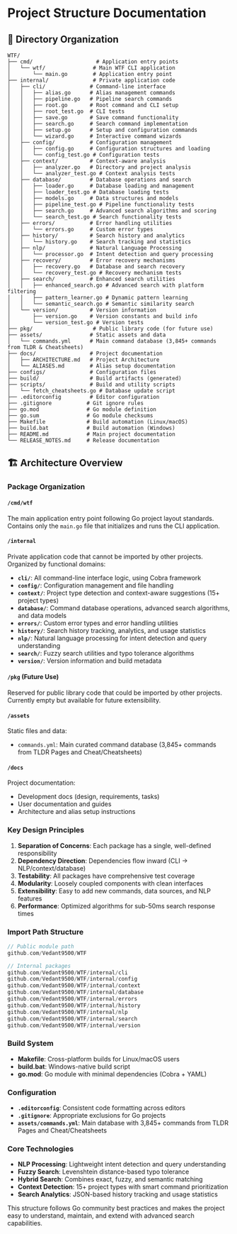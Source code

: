# Project Structure Documentation

## 📁 Directory Organization

```
WTF/
├── cmd/                    # Application entry points
│   └── wtf/               # Main WTF CLI application
│       └── main.go        # Application entry point
├── internal/              # Private application code
│   ├── cli/              # Command-line interface
│   │   ├── alias.go      # Alias management commands
│   │   ├── pipeline.go   # Pipeline search commands
│   │   ├── root.go       # Root command and CLI setup
│   │   ├── root_test.go  # CLI tests
│   │   ├── save.go       # Save command functionality
│   │   ├── search.go     # Search command implementation
│   │   ├── setup.go      # Setup and configuration commands
│   │   └── wizard.go     # Interactive command wizards
│   ├── config/           # Configuration management
│   │   ├── config.go     # Configuration structures and loading
│   │   └── config_test.go # Configuration tests
│   ├── context/          # Context-aware analysis
│   │   ├── analyzer.go   # Directory and project analysis
│   │   └── analyzer_test.go # Context analysis tests
│   ├── database/         # Database operations and search
│   │   ├── loader.go     # Database loading and management
│   │   ├── loader_test.go # Database loading tests
│   │   ├── models.go     # Data structures and models
│   │   ├── pipeline_test.go # Pipeline functionality tests
│   │   ├── search.go     # Advanced search algorithms and scoring
│   │   └── search_test.go # Search functionality tests
│   ├── errors/           # Error handling utilities
│   │   └── errors.go     # Custom error types
│   ├── history/          # Search history and analytics
│   │   └── history.go    # Search tracking and statistics
│   ├── nlp/              # Natural Language Processing
│   │   └── processor.go  # Intent detection and query processing
│   ├── recovery/         # Error recovery mechanisms
│   │   ├── recovery.go   # Database and search recovery
│   │   └── recovery_test.go # Recovery mechanism tests
│   ├── search/           # Enhanced search utilities
│   │   ├── enhanced_search.go # Advanced search with platform filtering
│   │   ├── pattern_learner.go # Dynamic pattern learning
│   │   └── semantic_search.go # Semantic similarity search
│   └── version/          # Version information
│       ├── version.go    # Version constants and build info
│       └── version_test.go # Version tests
├── pkg/                   # Public library code (for future use)
├── assets/               # Static assets and data
│   └── commands.yml      # Main command database (3,845+ commands from TLDR & Cheatsheets)
├── docs/                 # Project documentation
│   ├── ARCHITECTURE.md   # Project Architecture
│   └── ALIASES.md        # Alias setup documentation
├── configs/              # Configuration files
├── build/                # Build artifacts (generated)
├── scripts/              # Build and utility scripts
│   └── fetch_cheatsheets.go # Database update script
├── .editorconfig         # Editor configuration
├── .gitignore           # Git ignore rules
├── go.mod               # Go module definition
├── go.sum               # Go module checksums
├── Makefile             # Build automation (Linux/macOS)
├── build.bat            # Build automation (Windows)
├── README.md            # Main project documentation
└── RELEASE_NOTES.md     # Release documentation
```

## 🏗️ Architecture Overview

### Package Organization

#### `/cmd/wtf`
The main application entry point following Go project layout standards. Contains only the `main.go` file that initializes and runs the CLI application.

#### `/internal`
Private application code that cannot be imported by other projects. Organized by functional domains:

- **`cli/`**: All command-line interface logic, using Cobra framework
- **`config/`**: Configuration management and file handling  
- **`context/`**: Project type detection and context-aware suggestions (15+ project types)
- **`database/`**: Command database operations, advanced search algorithms, and data models
- **`errors/`**: Custom error types and error handling utilities
- **`history/`**: Search history tracking, analytics, and usage statistics
- **`nlp/`**: Natural language processing for intent detection and query understanding
- **`search/`**: Fuzzy search utilities and typo tolerance algorithms
- **`version/`**: Version information and build metadata

#### `/pkg` (Future Use)
Reserved for public library code that could be imported by other projects. Currently empty but available for future extensibility.

#### `/assets`
Static files and data:
- `commands.yml`: Main curated command database (3,845+ commands from TLDR Pages and Cheat/Cheatsheets)

#### `/docs`
Project documentation:
- Development docs (design, requirements, tasks)
- User documentation and guides
- Architecture and alias setup instructions

### Key Design Principles

1. **Separation of Concerns**: Each package has a single, well-defined responsibility
2. **Dependency Direction**: Dependencies flow inward (CLI → NLP/context/database)
3. **Testability**: All packages have comprehensive test coverage
4. **Modularity**: Loosely coupled components with clean interfaces
5. **Extensibility**: Easy to add new commands, data sources, and NLP features
6. **Performance**: Optimized algorithms for sub-50ms search response times

### Import Path Structure

```go
// Public module path
github.com/Vedant9500/WTF

// Internal packages  
github.com/Vedant9500/WTF/internal/cli
github.com/Vedant9500/WTF/internal/config
github.com/Vedant9500/WTF/internal/context
github.com/Vedant9500/WTF/internal/database
github.com/Vedant9500/WTF/internal/errors
github.com/Vedant9500/WTF/internal/history
github.com/Vedant9500/WTF/internal/nlp
github.com/Vedant9500/WTF/internal/search
github.com/Vedant9500/WTF/internal/version
```

### Build System

- **Makefile**: Cross-platform builds for Linux/macOS users
- **build.bat**: Windows-native build script
- **go.mod**: Go module with minimal dependencies (Cobra + YAML)

### Configuration

- **`.editorconfig`**: Consistent code formatting across editors
- **`.gitignore`**: Appropriate exclusions for Go projects
- **`assets/commands.yml`**: Main database with 3,845+ commands from TLDR Pages and Cheat/Cheatsheets

### Core Technologies

- **NLP Processing**: Lightweight intent detection and query understanding
- **Fuzzy Search**: Levenshtein distance-based typo tolerance
- **Hybrid Search**: Combines exact, fuzzy, and semantic matching
- **Context Detection**: 15+ project types with smart command prioritization
- **Search Analytics**: JSON-based history tracking and usage statistics

This structure follows Go community best practices and makes the project easy to understand, maintain, and extend with advanced search capabilities.
